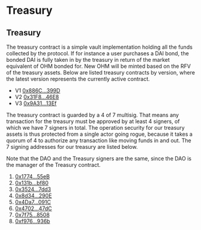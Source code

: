 # Treasury

## Treasury

The treasury contract is a simple vault implementation holding all the funds
collected by the protocol. If for instance a user purchases a DAI bond, the
bonded DAI is fully taken in by the treasury in return of the market equivalent
of OHM bonded for. New OHM will be minted based on the RFV of the treasury
assets. Below are listed treasury contracts by version, where the latest version
represents the currently active contract.

* V1 [0x886C...399D](https://etherscan.io/address/0x886CE997aa9ee4F8c2282E182aB72A705762399D)
* V2 [0x31F8...46E8](https://etherscan.io/address/0x31F8Cc382c9898b273eff4e0b7626a6987C846E8)
* V3 [0x9A31...13Ef](https://etherscan.io/address/0x9A315BdF513367C0377FB36545857d12e85813Ef)

The treasury contract is guarded by a 4 of 7 multisig. That means any
transaction for the treasury must be approved by at least 4 signers, of which we
have 7 signers in total. The operation security for our treasury assets is thus
protected from a single actor going rogue, because it takes a quorum of 4 to
authorize any transaction like moving funds in and out. The 7 signing addresses
for our treasury are listed below.

Note that the DAO and the Treasury signers are the same, since the DAO is the
manager of the Treasury contract.

1. [0x1774...55eB](https://etherscan.io/address/0x1774B6106d7E969d467396a5e90089FeaD6E55eB)
2. [0x131b...bf80](https://etherscan.io/address/0x131bd1A2827ccEb2945B2e3B91Ee1Bf736cCbf80)
3. [0x3524...7dd3](https://etherscan.io/address/0x3524c03D39A13D51485419A17586286A6b617dd3)
4. [0x8d34...290E](https://etherscan.io/address/0x8d34EA6fb1Ed6B60F94ac6CD01dD1181ef12290E)
5. [0x4Da7...091C](https://etherscan.io/address/0x4Da7EB21fd6c918b57f61B15109133C069FA091C)
6. [0x4702...47dC](https://etherscan.io/address/0x4702D39c499236A43654c54783c3f24830E247dC)
7. [0x7f75...8508](https://etherscan.io/address/0x7f7500fe67f6992549376Ed9c89360a236468508)
8. [0xf976...936b](https://etherscan.io/address/0xf97664376416E9379f2354DB444BFE3f00B6936b)
